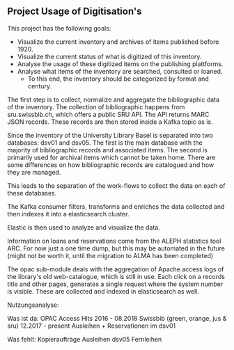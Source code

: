 ## Project Usage of Digitisation's
 
This project has the following goals:

- Visualize the current inventory and archives of items 
published before 1920.
- Visualize the current status of what is digitized of 
this inventory.
- Analyse the usage of these digitized items on the 
publishing plattforms.
- Analyse what items of the inventory are searched, 
consulted or loaned.
  - To this end, the inventory should be categorized 
  by format and century. 

The first step is to collect, normalize and aggregate the 
bibliographic data of the inventory. The collection of 
bibliographic happens from sru.swissbib.ch, which offers a 
public SRU API. The API returns MARC JSON records. These 
records are then stored inside a Kafka topic as is.

Since the inventory of the University Library Basel is 
separated into two databases: dsv01 and dsv05.
The first is the main database with the majority of bibliographic records
and associated items. The second is primarily used for archival
items which cannot be taken home. There are some differences
on how bibliographic records are catalogued and how they are 
managed.

This leads to the separation of the work-flows to collect
the data on each of these databases. 

The Kafka consumer filters, transforms and enriches the data
collected and then indexes it into a elasticsearch cluster.

Elastic is then used to analyze and visualize the data.

Information on loans and reservations come from the ALEPH 
statistics tool ARC. For now just a one time dump, but this 
may be automated in the future (might not be worth it, until
the migration to ALMA has been completed)

The opac sub-module deals with the aggregation of Apache access
logs of the library's old web-catalogue, which is still in use.
Each click on a records title and other pages, generates a single
request where the system number is visible. These are 
collected and indexed in elasticsearch as well.


Nutzungsanalyse:

Was ist da:
OPAC Access Hits 2016 - 08.2018
Swissbib (green, orange, jus & sru) 12.2017 - present
Ausleihen + Reservationen im dsv01


Was fehlt:
Kopieraufträge
Ausleihen dsv05
Fernleihen